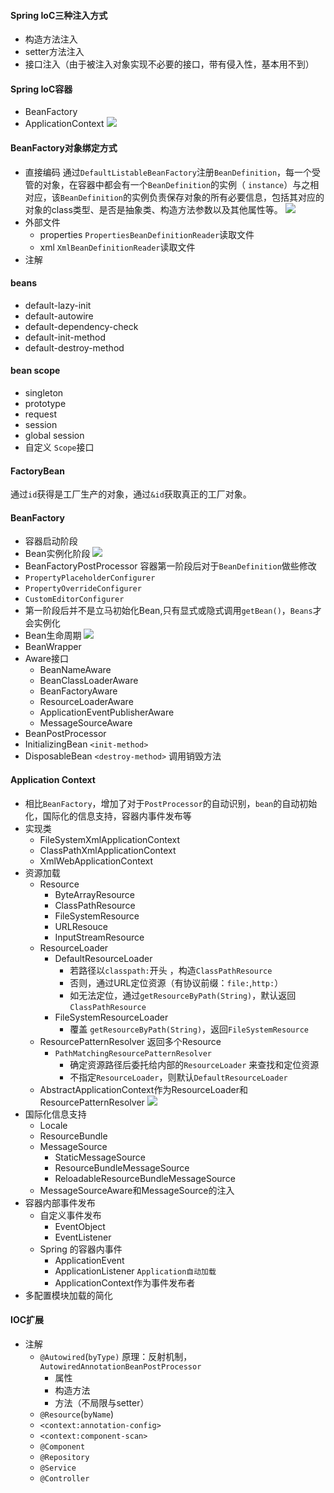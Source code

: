 #### Spring IoC三种注入方式
- 构造方法注入
- setter方法注入
- 接口注入（由于被注入对象实现不必要的接口，带有侵入性，基本用不到）

#### Spring IoC容器
- BeanFactory
- ApplicationContext
![](https://i.imgur.com/gmuqPOP.png)

#### BeanFactory对象绑定方式
- 直接编码
  通过`DefaultListableBeanFactory`注册`BeanDefinition`，每一个受管的对象，在容器中都会有一个`BeanDefinition`的实例（ `instance`）与之相对应，该`BeanDefinition`的实例负责保存对象的所有必要信息，包括其对应的对象的class类型、是否是抽象类、构造方法参数以及其他属性等。
![](https://i.imgur.com/D6N0p0k.png)
- 外部文件
  - properties
  `PropertiesBeanDefinitionReader`读取文件
  - xml
  `XmlBeanDefinitionReader`读取文件
- 注解

#### beans
- default-lazy-init
- default-autowire
- default-dependency-check
- default-init-method
- default-destroy-method

#### bean scope
- singleton
- prototype
- request
- session
- global session
- 自定义 `Scope`接口

#### FactoryBean
通过`id`获得是工厂生产的对象，通过`&id`获取真正的工厂对象。

#### BeanFactory
- 容器启动阶段
- Bean实例化阶段
![](http://7xpuj1.com1.z0.glb.clouddn.com/QQ%E6%88%AA%E5%9B%BE20170513112138.png)
- BeanFactoryPostProcessor
 容器第一阶段后对于`BeanDefinition`做些修改
 - `PropertyPlaceholderConfigurer`
 - `PropertyOverrideConfigurer`
 - `CustomEditorConfigurer`
- 第一阶段后并不是立马初始化Bean,只有显式或隐式调用`getBean()`，`Beans`才会实例化
- Bean生命周期
![](https://pic1.zhimg.com/80/v2-baaf7d50702f6d0935820b9415ff364c_hd.jpg)
- BeanWrapper
- Aware接口
  - BeanNameAware
  - BeanClassLoaderAware
  - BeanFactoryAware
  - ResourceLoaderAware
  - ApplicationEventPublisherAware
  - MessageSourceAware
- BeanPostProcessor
- InitializingBean `<init-method>`
- DisposableBean `<destroy-method>`
  调用销毁方法

#### Application Context
- 相比`BeanFactory`，增加了对于`PostProcessor`的自动识别，`bean`的自动初始化，国际化的信息支持，容器内事件发布等
- 实现类
  - FileSystemXmlApplicationContext
  - ClassPathXmlApplicationContext
  - XmlWebApplicationContext
- 资源加载
  - Resource 
    - ByteArrayResource
    - ClassPathResource
    - FileSystemResource
    - URLResouce
    - InputStreamResource
  - ResourceLoader
    - DefaultResourceLoader
      - 若路径以`classpath:`开头 ，构造`ClassPathResource`
      - 否则，通过URL定位资源（有协议前缀：`file:`,`http:`）
      - 如无法定位，通过`getResourceByPath(String)`，默认返回`ClassPathResource`
    - FileSystemResourceLoader
      - 覆盖 `getResourceByPath(String)`，返回`FileSystemResource`
  - ResourcePatternResolver 返回多个Resource
    - `PathMatchingResourcePatternResolver`
      - 确定资源路径后委托给内部的`ResourceLoader` 来查找和定位资源
      - 不指定`ResourceLoader`，则默认`DefaultResourceLoader`
  - AbstractApplicationContext作为ResourceLoader和ResourcePatternResolver ![](https://i.imgur.com/Usb78Di.png)
- 国际化信息支持 
  - Locale
  - ResourceBundle
  - MessageSource
    - StaticMessageSource
    - ResourceBundleMessageSource
    - ReloadableResourceBundleMessageSource
  - MessageSourceAware和MessageSource的注入 
- 容器内部事件发布
  - 自定义事件发布
    - EventObject
    - EventListener
  - Spring 的容器内事件
    - ApplicationEvent
    - ApplicationListener `Application自动加载`
    - ApplicationContext作为事件发布者
- 多配置模块加载的简化

#### IOC扩展
- 注解 
  - `@Autowired`(`byType)` 原理：反射机制，`AutowiredAnnotationBeanPostProcessor`
    - 属性
    - 构造方法
    - 方法（不局限与setter）
  - `@Resource`(`byName`)
  - `<context:annotation-config>`
  - `<context:component-scan>`
  - `@Component`
  - `@Repository`
  - `@Service`
  - `@Controller`

 